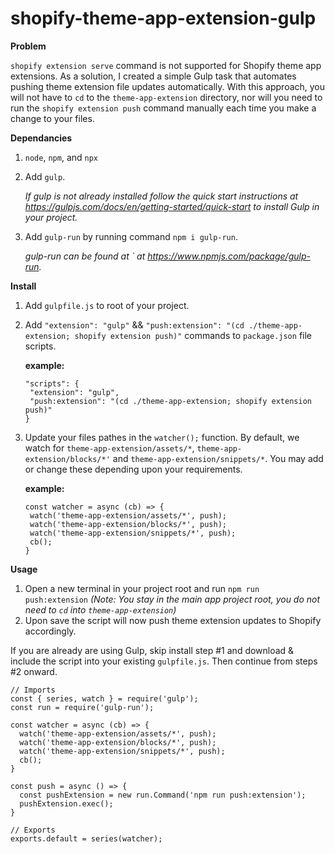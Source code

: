 # shopify-theme-app-extension-gulp

**Problem**

```shopify extension serve``` command is not supported for Shopify theme app extensions. As a solution, I created a simple Gulp task that automates pushing theme extension file updates automatically. With this approach, you will not have to ```cd``` to the ```theme-app-extension``` directory, nor will you need to run the ```shopify extension push``` command manually each time you make a change to your files. 

**Dependancies**

1) ```node```, ```npm```, and ```npx```
2) Add ```gulp```.
   
   _If gulp is not already installed follow the quick start instructions at https://gulpjs.com/docs/en/getting-started/quick-start to install Gulp in your project._

3) Add ```gulp-run``` by running command ```npm i gulp-run```.
   
   _gulp-run can be found at ` at https://www.npmjs.com/package/gulp-run._

**Install**

1) Add ```gulpfile.js``` to root of your project.
2) Add ```"extension": "gulp"``` && ```"push:extension": "(cd ./theme-app-extension; shopify extension push)"``` commands to ```package.json``` file scripts.

   **example:**
   ```
   "scripts": {
    "extension": "gulp",
    "push:extension": "(cd ./theme-app-extension; shopify extension push)"
   }
   ```
   
3) Update your files pathes in the ```watcher();``` function. 
   By default, we watch for ```theme-app-extension/assets/*```, ```theme-app-extension/blocks/*'``` and ```theme-app-extension/snippets/*```. You may add or change these depending upon your requirements.
   
   **example:**
   ```
   const watcher = async (cb) => {
    watch('theme-app-extension/assets/*', push);
    watch('theme-app-extension/blocks/*', push);
    watch('theme-app-extension/snippets/*', push);
    cb();
   }
   ```

**Usage**

1) Open a new terminal in your project root and run ```npm run push:extension``` _(Note: You stay in the main app project root, you do not need to ```cd``` into ```theme-app-extension```)_
2) Upon save the script will now push theme extension updates to Shopify accordingly. 

If you are already are using Gulp, skip install step #1 and download & include the script into your existing ```gulpfile.js```. Then continue from steps #2 onward.

```
// Imports
const { series, watch } = require('gulp');
const run = require('gulp-run');

const watcher = async (cb) => {
  watch('theme-app-extension/assets/*', push);
  watch('theme-app-extension/blocks/*', push);
  watch('theme-app-extension/snippets/*', push);
  cb();
}

const push = async () => {
  const pushExtension = new run.Command('npm run push:extension');
  pushExtension.exec();
}

// Exports
exports.default = series(watcher);
```
